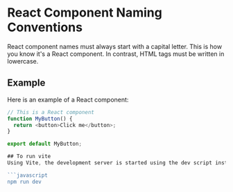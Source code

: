 # React Component Naming Conventions

React component names must always start with a capital letter. This is how you know it's a React component. In contrast, HTML tags must be written in lowercase.

## Example

Here is an example of a React component:

```javascript
// This is a React component
function MyButton() {
  return <button>Click me</button>;
}

export default MyButton;

## To run vite
Using Vite, the development server is started using the dev script instead of start.

```javascript
npm run dev